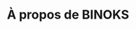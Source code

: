 ---
title: "À propos de BINOKS"
draft: false
mission:
  title: Notre mission
  image: "/images/damir-kopezhanov-nC6CyrVBtkU-unsplash.jpg"
  content: A BINOKS nous mettons à contribution la technologie pour permettre aux établissements scolaires une gestion plus ergonomique de leur administration et une meilleure expérience a leurs clients. Les dernières technologies applicatives ont permis de révolutionner positivement plusieurs secteurs d’activités et chez BINOKS nous faisons en sorte que l’éducation ne soit pas en reste. Notre ambition est de rendre ces innovations accessibles à tous les établissements scolaires quelle que soient leurs tailles dans le but de leur permettre d’être plus productifs et d’obtenir de meilleurs résultats.

valeur:
  title: Nos valeurs
  valeurs:
  -  name: La Passion
     icon: "/images/cloud-w.svg"
     content: Moteur d’excellence elle représente notre principale motivation de dépassement dans l’exercice quotidien de notre métier. Chez BINOKS nous recherchons et cultivons chez tous nos collaborations cette flamme qui leur permet de donner le meilleur d’eux même pour nos clients, chaque personne fait ce qu’elle fait parce que ça la passionne d’abord.
  -  name: La consistance
     icon: "/images/cloud-w.svg"
     content: Parce qu’il est en général plus difficile de maintenir une bonne performance que de la faire nous érigeons le continu en principe chez BINOKS en promouvant la reproduction constante de ce qui marche pour cultiver la confiance.
  -  name: L’Innovation
     icon: "/images/cloud-w.svg"
     content: Nous vivons dans un monde dynamique et croyons chez BINOKS que l’innovation dans tout ce que nous faisons permet de mieux être en phase avec notre environnement et celui de nos clients. Nous nous voulons à l’avant-garde des dernières technologies dans notre secteur pour toujours avoir une longueur d’avance et en faire profiter à nos clients.
  -  name: Le Respect
     icon: "/images/cloud-w.svg"
     content: Le respect des collaborateurs, des clients et de notre promesse est un pilier principal de notre organisation car garantissant un cadre d’échange sain. Il s’agit de mettre le cadre qui nous réunit au-dessus de l’individuel.
  -  name: L’Ethique
     icon: "/images/cloud-w.svg"
     content: La moins négociable de toute, l’éthique avec toutes ses implications est un pilier fondamental de notre société. De toutes les façons possibles de faire, notre choix sans appel reste celle la plus conforme a une éthique morale d’abord mais aussi des affaires.
---